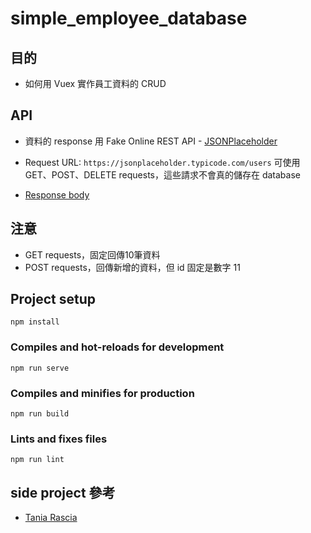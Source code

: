 # simple_employee_database
## 目的
- 如何用 Vuex 實作員工資料的 CRUD

## API 
- 資料的 response 用 Fake Online REST API - [JSONPlaceholder](https://jsonplaceholder.typicode.com/) 

- Request URL: `https://jsonplaceholder.typicode.com/users`
    可使用 GET、POST、DELETE requests，這些請求不會真的儲存在 database

- [Response body](https://jsonplaceholder.typicode.com/users)

## 注意
- GET requests，固定回傳10筆資料
- POST requests，回傳新增的資料，但 id 固定是數字 11

## Project setup
```
npm install
```

### Compiles and hot-reloads for development
```
npm run serve
```

### Compiles and minifies for production
```
npm run build
```

### Lints and fixes files
```
npm run lint
```
## side project 參考
- [Tania Rascia](https://github.com/taniarascia/vue-tutorial)